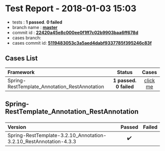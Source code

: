 # Test Report - 2018-01-03 15:03

- tests  : **1 passed**. **0 failed**
- branch name : **[master](https://github.com/apache/incubator-skywalking/tree/master)**
- commit id : **[22420a45e8c000ee0f1ff7c02b9903baa6ff678d](https://github.com/apache/incubator-skywalking/commit/22420a45e8c000ee0f1ff7c02b9903baa6ff678d)**
- cases branch: **[](https://github.com/SkywalkingTest/skywalking-autotest-scenarios/tree/)**
- cases commit id: **[5119483053c3a5aed4dabf9337785f395246c83f](https://github.com/SkywalkingTest/skywalking-autotest-scenarios/commit/5119483053c3a5aed4dabf9337785f395246c83f)**

## Cases List

| Framework | Status | Cases|
|:-----|:-----:|:-----:|
|Spring-RestTemplate_Annotation_RestAnnotation| **1 passed. 0 failed**| [click me](#spring-resttemplate_annotation_restannotation) |

## Spring-RestTemplate_Annotation_RestAnnotation

### 
|  Version     | Passed | Failed|
|:------------- |:-------:|:-----:|
| Spring-RestTemplate-3.2.10_Annotation-3.2.10_RestAnnotation-4.3.3  | :heavy_check_mark:||

